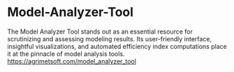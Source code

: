 # Model-Analyzer-Tool
The Model Analyzer Tool stands out as an essential resource for scrutinizing and assessing modeling results. Its user-friendly interface, insightful visualizations, and automated efficiency index computations place it at the pinnacle of model analysis tools.  https://agrimetsoft.com/model_analyzer_tool
